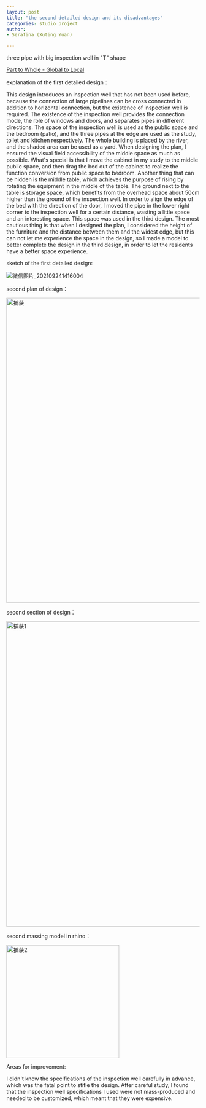 ```yaml
---
layout: post
title: "the second detailed design and its disadvantages"
categories: studio project
author:
- Serafina (Xuting Yuan)

---
```


three pipe with big inspection well in "T" shape

[Part to Whole - Global to Local](http://keanmgc.github.io/2021fall3yr-studio/)

explanation of the first detailed design：

This design introduces an inspection well that has not been used before, because the connection of large pipelines can be cross connected in addition to horizontal connection, but the existence of inspection well is required. The existence of the inspection well provides the connection mode, the role of windows and doors, and separates pipes in different directions. The space of the inspection well is used as the public space and the bedroom (patio), and the three pipes at the edge are used as the study, toilet and kitchen respectively. The whole building is placed by the river, and the shaded area can be used as a yard. When designing the plan, I ensured the visual field accessibility of the middle space as much as possible. What's special is that I move the cabinet in my study to the middle public space, and then drag the bed out of the cabinet to realize the function conversion from public space to bedroom. Another thing that can be hidden is the middle table, which achieves the purpose of rising by rotating the equipment in the middle of the table. The ground next to the table is storage space, which benefits from the overhead space about 50cm higher than the ground of the inspection well. In order to align the edge of the bed with the direction of the door, I moved the pipe in the lower right corner to the inspection well for a certain distance, wasting a little space and an interesting space. This space was used in the third design. The most cautious thing is that when I designed the plan, I considered the height of the furniture and the distance between them and the widest edge, but this can not let me experience the space in the design, so I made a model to better complete the design in the third design, in order to let the residents have a better space experience.




sketch of the first detailed design:

![微信图片_202109241416004](https://user-images.githubusercontent.com/90553458/134706556-0211eeee-39ef-403d-96a3-f2196d1d20f0.jpg)

second plan of design：

<img width="794" alt="捕获" src="https://user-images.githubusercontent.com/90553458/134706697-d0690a36-7e6d-42fd-b8c9-5b96f970ec68.PNG">

second section of design：

<img width="795" alt="捕获1" src="https://user-images.githubusercontent.com/90553458/134706774-337f3096-9e23-4dcb-bf82-4a8cbf372f5b.PNG">

second massing model in rhino：

<img width="294" alt="捕获2" src="https://user-images.githubusercontent.com/90553458/134706798-27ec693f-b470-4262-be80-a10ea28f70a8.PNG">

Areas for improvement:

I didn't know the specifications of the inspection well carefully in advance, which was the fatal point to stifle the design. After careful study, I found that the inspection well specifications I used were not mass-produced and needed to be customized, which meant that they were expensive.

